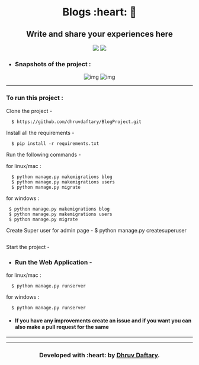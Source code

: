 <h1 align="center">Blogs :heart: 💮</h1>
<div align="center">
  
  <h2> Write and share your experiences here </h2>

</div>

<div align="center">
  
[![](https://img.shields.io/badge/Made_with-Django-black?style=for-the-badge&logo=django)](https://www.djangoproject.com/ "Django")
[![](https://img.shields.io/badge/Made_with-Sqlite3-white?style=for-the-badge&logo=Sqlite3)](https://https://www.sqlite.org/ "Sqlite3")

</div>

- ### Snapshots of the project :

<div align="center">
  
![img](screenshots/home.png)
![img](screenshots/add_post.jpg)  


</div>


---

  
### To run this project :

Clone the project -
```
  $ https://github.com/dhruvdaftary/BlogProject.git
```
  
Install all the requirements -
```
  $ pip install -r requirements.txt
 ``` 
Run the following commands -

 for linux/mac :
``` 
  $ python manage.py makemigrations blog
  $ python manage.py makemigrations users
  $ python manage.py migrate
``` 
 for windows :
 ``` 
  $ python manage.py makemigrations blog
  $ python manage.py makemigrations users
  $ python manage.py migrate
  ``` 
Create Super user for admin page -
 $ python manage.py createsuperuser
 ```
 ``` 
Start the project -
 - ### Run the Web Application -
 for linux/mac :
```
  $ python manage.py runserver
```  
 for windows :
``` 
  $ python manage.py runserver
```
- #### If you have any improvements create an issue and if you want you can also make a pull request for the same 

---


---
<h3 align="center"><b>Developed with :heart: by <a href="https://github.com/dhruvdaftary">Dhruv Daftary</a>.</b></h1>
